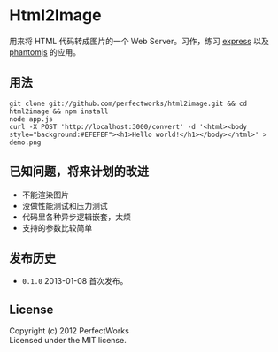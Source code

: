 # Html2Image

用来将 HTML 代码转成图片的一个 Web Server。习作，练习 [express] 以及 [phantomjs] 的应用。

## 用法

```
git clone git://github.com/perfectworks/html2image.git && cd html2image && npm install
node app.js
curl -X POST 'http://localhost:3000/convert' -d '<html><body style="background:#EFEFEF"><h1>Hello world!</h1></body></html>' > demo.png
```

## 已知问题，将来计划的改进

* 不能渲染图片
* 没做性能测试和压力测试
* 代码里各种异步逻辑嵌套，太烦
* 支持的参数比较简单

## 发布历史

* `0.1.0` 2013-01-08 首次发布。

## License
Copyright (c) 2012 PerfectWorks  
Licensed under the MIT license.

[express]: http://expressjs.com
[phantomjs]: http://phantomjs.org
